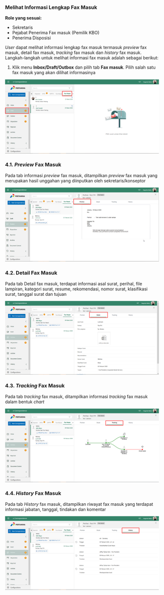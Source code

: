 ### Melihat Informasi Lengkap Fax Masuk

**Role yang sesuai:**

- Sekretaris
- Pejabat Penerima Fax masuk (Pemilik KBO)
- Penerima Disposisi

*User* dapat melihat informasi lengkap fax masuk termasuk *preview* fax masuk, detail fax masuk, *tracking* fax masuk dan 
*history* fax masuk. Langkah-langkah untuk melihat informasi fax masuk adalah sebagai berikut:

1. Klik menu **Inbox/Draft/Outbox** dan pilih tab **Fax masuk**. Pilih salah satu fax masuk yang akan dilihat informasinya

 ![Gambar](_screenshoot_fax_masuk/FM09.png/?sanitize=true)

### 4.1. *Preview* Fax Masuk

Pada tab informasi *preview* fax masuk, ditampilkan *preview* fax masuk yang merupakan hasil unggahan yang diinputkan oleh 
sekretaris/konseptor

 ![Gambar](_screenshoot_fax_masuk/FM10.png/?sanitize=true)

### 4.2. Detail Fax Masuk

Pada tab Detail fax masuk, terdapat informasi asal surat, perihal, file lampiran, kategori surat, resume, rekomendasi, 
nomor surat, klasifikasi surat, tanggal surat dan tujuan

 ![Gambar](_screenshoot_fax_masuk/FM11.png/?sanitize=true)

### 4.3. *Tracking* Fax Masuk

Pada tab *tracking* fax masuk, ditampilkan informasi *tracking* fax masuk dalam bentuk *chart*

 ![Gambar](_screenshoot_fax_masuk/FM12.png/?sanitize=true)

### 4.4. *History* Fax Masuk

Pada tab *History* fax masuk, ditampilkan riwayat fax masuk yang terdapat informasi jabatan, tanggal, tindakan dan komentar

 ![Gambar](_screenshoot_fax_masuk/FM13.png/?sanitize=true)